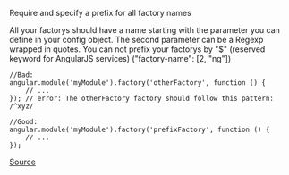 Require and specify a prefix for all factory names

All your factorys should have a name starting with the parameter you can define in your config object. The second parameter can be a Regexp wrapped in quotes. You can not prefix your factorys by "$" (reserved keyword for AngularJS services) ("factory-name": [2, "ng"])

```
//Bad:
angular.module('myModule').factory('otherFactory', function () {
    // ...
}); // error: The otherFactory factory should follow this pattern: /^xyz/

//Good:
angular.module('myModule').factory('prefixFactory', function () {
    // ...
});
```

[Source](https://github.com/EmmanuelDemey/eslint-plugin-angular/blob/HEAD/docs/rules/factory-name.md)
